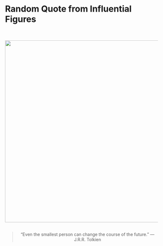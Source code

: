 # Random Quote from Influential Figures

<div align="center">
  <br>
  <br>
  <a href="https://en.wikipedia.org/wiki/J._R._R._Tolkien" title="J. R. R. Tolkien - Wikipedia"><img src="https://upload.wikimedia.org/wikipedia/commons/thumb/d/d4/J._R._R._Tolkien%2C_ca._1925.jpg/1200px-J._R._R._Tolkien%2C_ca._1925.jpg" width="600px"></a>
  <br>
  <br>
  <blockquote>&ldquo;Even the smallest person can change the course of the future.&rdquo; &mdash; <footer>J.R.R. Tolkien</footer></blockquote>
</div>
  